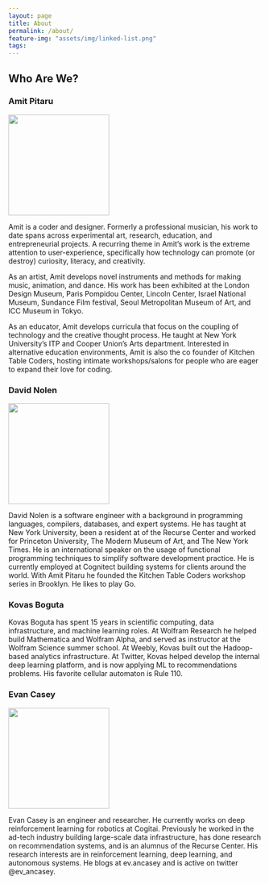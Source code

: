 ```yaml
---
layout: page
title: About
permalink: /about/
feature-img: "assets/img/linked-list.png"
tags:
---
```


<div id="about-us">
    <h2>Who Are We?</h2>
    <h3>Amit Pitaru</h3>
    <img width="200" src="{{ site.baseurl }}/assets/img/bios/amit_pitaru.jpg" />
    <p>
    Amit is a coder and designer. Formerly a professional musician, his work to date
spans across experimental art, research, education, and entrepreneurial
projects. A recurring theme in Amit’s work is the extreme attention to
user-experience, specifically how technology can promote (or destroy) curiosity,
literacy, and creativity.
    </p>
    <p>
    As an artist, Amit develops novel instruments and methods for making music,
animation, and dance. His work has been exhibited at the London Design Museum,
Paris Pompidou Center, Lincoln Center, Israel National Museum, Sundance Film
festival, Seoul Metropolitan Museum of Art, and ICC Museum in Tokyo.
    </p>
    <p>
    As an educator, Amit develops curricula that focus on the coupling of technology
and the creative thought process. He taught at New York University’s ITP and
Cooper Union’s Arts department. Interested in alternative education
environments, Amit is also the co founder of Kitchen Table Coders, hosting
intimate workshops/salons for people who are eager to expand their love for
coding.
    </p>
    <h3>David Nolen</h3>
    <img width="200" src="{{ site.baseurl }}/assets/img/bios/david_nolen.png" />
    <p>
    David Nolen is a software engineer with a background in programming languages,
compilers, databases, and expert systems. He has taught at New York University,
been a resident at of the Recurse Center and worked for Princeton University,
The Modern Museum of Art, and The New York Times. He is an international speaker
on the usage of functional programming techniques to simplify software
development practice. He is currently employed at Cognitect building systems for
clients around the world. With Amit Pitaru he founded the Kitchen Table Coders
workshop series in Brooklyn. He likes to play Go.
    </p>
    <h3>Kovas Boguta</h3>
    <p>
    Kovas Boguta has spent 15 years in scientific computing, data infrastructure,
and machine learning roles. At Wolfram Research he helped build Mathematica and
Wolfram Alpha, and served as instructor at the Wolfram Science summer school. At
Weebly, Kovas built out the Hadoop-based analytics infrastructure. At Twitter,
Kovas helped develop the internal deep learning platform, and is now applying ML
to recommendations problems. His favorite cellular automaton is Rule 110.
    </p>
    <h3>Evan Casey</h3>
    <img width="200" src="{{ site.baseurl }}/assets/img/bios/evan_casey.jpg" />
    <p>
    Evan Casey is an engineer and researcher. He currently works on deep
reinforcement learning for robotics at Cogitai. Previously he worked in the
ad-tech industry building large-scale data infrastructure, has done research on
recommendation systems, and is an alumnus of the Recurse Center. His research
interests are in reinforcement learning, deep learning, and autonomous systems.
He blogs at ev.ancasey and is active on twitter @ev_ancasey.
    </p>
</div>
